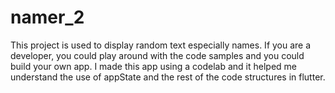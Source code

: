 # namer_2

This project is used to display random text especially names. If you are a developer, you could play around with the code samples and you could build your own app. I made this app using a codelab and it helped me understand the use of appState and the rest of the code structures in flutter.
